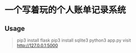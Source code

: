 # 一个写着玩的个人账单记录系统
## Usage
> pip3 install flask
> pip3 install sqlite3
> python3 app.py
> visit http://127.0.0.1:5000